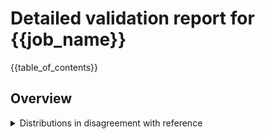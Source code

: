 # Detailed validation report for {{job_name}}
{{table_of_contents}}

## Overview
<details>
<summary>Distributions in disagreement with reference</summary>


{% for subset in images | batch(overview_batch_size, '') -%}
{%for image in subset -%}{% if image -%}<a href="{{image}}"><img width="100" src="{{image}}" /></a>{% endif -%}{% endfor%}
{% if report_add_linebreaks -%}<br />{% endif -%}
{% endfor %}

</details>

